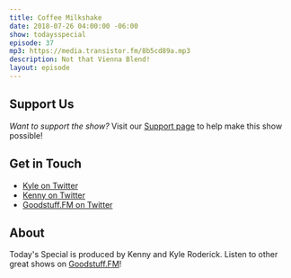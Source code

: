 ```yaml
---
title: Coffee Milkshake
date: 2018-07-26 04:00:00 -06:00
show: todaysspecial
episode: 37
mp3: https://media.transistor.fm/8b5cd89a.mp3
description: Not that Vienna Blend!
layout: episode
---
```



## Support Us
*Want to support the show?* Visit our [Support page](https://goodstuff.fm/support) to help make this show possible!

## Get in Touch
- [Kyle on Twitter](http://twitter.com/dogburps)
- [Kenny on Twitter](http://twitter.com/kennyroderick_)
- [Goodstuff.FM on Twitter](http://twitter.com/goodstufffm)
## About

Today's Special is produced by Kenny and Kyle Roderick. Listen to other great shows on [Goodstuff.FM](http://goodstuff.fm/shows)!